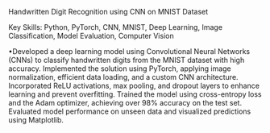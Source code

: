 Handwritten Digit Recognition using CNN on MNIST Dataset

Key Skills: Python, PyTorch, CNN, MNIST, Deep Learning, Image Classification, Model Evaluation, Computer Vision

•Developed a deep learning model using Convolutional Neural Networks (CNNs) to classify handwritten digits from the MNIST dataset with high accuracy. Implemented the solution using PyTorch, applying image normalization, efficient data loading, and a custom CNN architecture. Incorporated ReLU activations, max pooling, and dropout layers to enhance learning and prevent overfitting. Trained the model using cross-entropy loss and the Adam optimizer, achieving over 98% accuracy on the test set. Evaluated model performance on unseen data and visualized predictions using Matplotlib.
